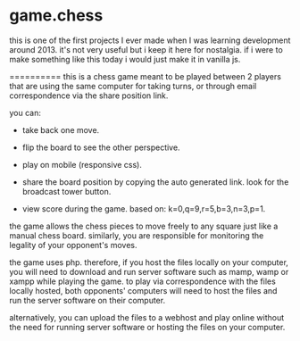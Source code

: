 game.chess
==========

this is one of the first projects I ever made when I was learning development around 2013. it's not very useful but i keep it here for nostalgia. if i were to make something like this today i would just make it in vanilla js.

==========
this is a chess game meant to be played between 2 players that are using the same computer for taking turns, or through email correspondence via the share position link.

you can:

- take back one move.

- flip the board to see the other perspective.

- play on mobile (responsive css).

- share the board position by copying the auto generated link. look for the broadcast tower button.

- view score during the game. based on: k=0,q=9,r=5,b=3,n=3,p=1.

the game allows the chess pieces to move freely to any square just like a manual chess board. similarly, you are responsible for monitoring the legality of your opponent's moves.

the game uses php. therefore, if you host the files locally on your computer, you will need to download and run server software such as mamp, wamp or xampp while playing the game. to play via correspondence with the files locally hosted, both opponents' computers will need to host the files and run the server software on their computer.

alternatively, you can upload the files to a webhost and play online without the need for running server software or hosting the files on your computer.
